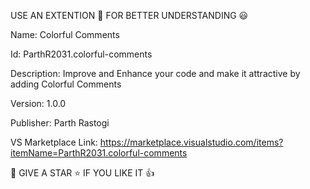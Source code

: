 USE AN EXTENTION 🤖 FOR BETTER UNDERSTANDING 😃

Name: Colorful Comments

Id: ParthR2031.colorful-comments

Description: Improve and Enhance your code and make it attractive by adding Colorful Comments

Version: 1.0.0

Publisher: Parth Rastogi

VS Marketplace Link: https://marketplace.visualstudio.com/items?itemName=ParthR2031.colorful-comments

👾 GIVE A STAR ⭐ IF YOU LIKE IT 👍